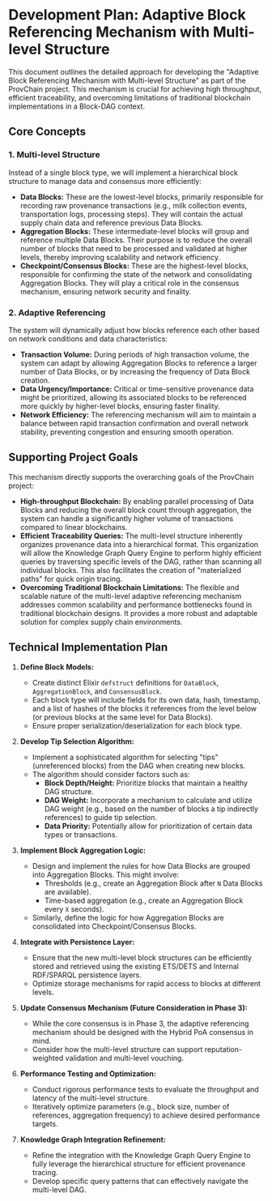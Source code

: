 # Development Plan: Adaptive Block Referencing Mechanism with Multi-level Structure

This document outlines the detailed approach for developing the "Adaptive Block Referencing Mechanism with Multi-level Structure" as part of the ProvChain project. This mechanism is crucial for achieving high throughput, efficient traceability, and overcoming limitations of traditional blockchain implementations in a Block-DAG context.

## Core Concepts

### 1. Multi-level Structure
Instead of a single block type, we will implement a hierarchical block structure to manage data and consensus more efficiently:

*   **Data Blocks:** These are the lowest-level blocks, primarily responsible for recording raw provenance transactions (e.g., milk collection events, transportation logs, processing steps). They will contain the actual supply chain data and reference previous Data Blocks.
*   **Aggregation Blocks:** These intermediate-level blocks will group and reference multiple Data Blocks. Their purpose is to reduce the overall number of blocks that need to be processed and validated at higher levels, thereby improving scalability and network efficiency.
*   **Checkpoint/Consensus Blocks:** These are the highest-level blocks, responsible for confirming the state of the network and consolidating Aggregation Blocks. They will play a critical role in the consensus mechanism, ensuring network security and finality.

### 2. Adaptive Referencing
The system will dynamically adjust how blocks reference each other based on network conditions and data characteristics:

*   **Transaction Volume:** During periods of high transaction volume, the system can adapt by allowing Aggregation Blocks to reference a larger number of Data Blocks, or by increasing the frequency of Data Block creation.
*   **Data Urgency/Importance:** Critical or time-sensitive provenance data might be prioritized, allowing its associated blocks to be referenced more quickly by higher-level blocks, ensuring faster finality.
*   **Network Efficiency:** The referencing mechanism will aim to maintain a balance between rapid transaction confirmation and overall network stability, preventing congestion and ensuring smooth operation.

## Supporting Project Goals

This mechanism directly supports the overarching goals of the ProvChain project:

*   **High-throughput Blockchain:** By enabling parallel processing of Data Blocks and reducing the overall block count through aggregation, the system can handle a significantly higher volume of transactions compared to linear blockchains.
*   **Efficient Traceability Queries:** The multi-level structure inherently organizes provenance data into a hierarchical format. This organization will allow the Knowledge Graph Query Engine to perform highly efficient queries by traversing specific levels of the DAG, rather than scanning all individual blocks. This also facilitates the creation of "materialized paths" for quick origin tracing.
*   **Overcoming Traditional Blockchain Limitations:** The flexible and scalable nature of the multi-level adaptive referencing mechanism addresses common scalability and performance bottlenecks found in traditional blockchain designs. It provides a more robust and adaptable solution for complex supply chain environments.

## Technical Implementation Plan

1.  **Define Block Models:**
    *   Create distinct Elixir `defstruct` definitions for `DataBlock`, `AggregationBlock`, and `ConsensusBlock`.
    *   Each block type will include fields for its own data, hash, timestamp, and a list of hashes of the blocks it references from the level below (or previous blocks at the same level for Data Blocks).
    *   Ensure proper serialization/deserialization for each block type.

2.  **Develop Tip Selection Algorithm:**
    *   Implement a sophisticated algorithm for selecting "tips" (unreferenced blocks) from the DAG when creating new blocks.
    *   The algorithm should consider factors such as:
        *   **Block Depth/Height:** Prioritize blocks that maintain a healthy DAG structure.
        *   **DAG Weight:** Incorporate a mechanism to calculate and utilize DAG weight (e.g., based on the number of blocks a tip indirectly references) to guide tip selection.
        *   **Data Priority:** Potentially allow for prioritization of certain data types or transactions.

3.  **Implement Block Aggregation Logic:**
    *   Design and implement the rules for how Data Blocks are grouped into Aggregation Blocks. This might involve:
        *   Thresholds (e.g., create an Aggregation Block after `N` Data Blocks are available).
        *   Time-based aggregation (e.g., create an Aggregation Block every `X` seconds).
    *   Similarly, define the logic for how Aggregation Blocks are consolidated into Checkpoint/Consensus Blocks.

4.  **Integrate with Persistence Layer:**
    *   Ensure that the new multi-level block structures can be efficiently stored and retrieved using the existing ETS/DETS and Internal RDF/SPARQL persistence layers.
    *   Optimize storage mechanisms for rapid access to blocks at different levels.

5.  **Update Consensus Mechanism (Future Consideration in Phase 3):**
    *   While the core consensus is in Phase 3, the adaptive referencing mechanism should be designed with the Hybrid PoA consensus in mind.
    *   Consider how the multi-level structure can support reputation-weighted validation and multi-level vouching.

6.  **Performance Testing and Optimization:**
    *   Conduct rigorous performance tests to evaluate the throughput and latency of the multi-level structure.
    *   Iteratively optimize parameters (e.g., block size, number of references, aggregation frequency) to achieve desired performance targets.

7.  **Knowledge Graph Integration Refinement:**
    *   Refine the integration with the Knowledge Graph Query Engine to fully leverage the hierarchical structure for efficient provenance tracing.
    *   Develop specific query patterns that can effectively navigate the multi-level DAG.

